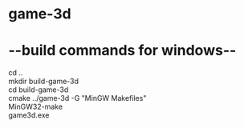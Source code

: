 # game-3d

# --build commands for windows--<br/>
cd ..<br/>
mkdir build-game-3d<br/>
cd build-game-3d<br/>
cmake ../game-3d -G "MinGW Makefiles"<br/>
MinGW32-make<br/>
game3d.exe<br/>
